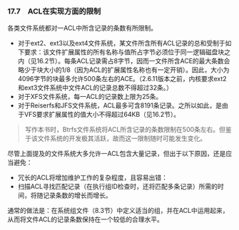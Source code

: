 ### 17.7　ACL在实现方面的限制

各类文件系统都对一ACL中所含记录的条数有所限制。

+ 对于ext2、ext3以及ext4文件系统，某文件所含所有ACL记录的总和受制于如下要求：该文件扩展属性的所有名称与值所占字节必须位于同一逻辑磁盘块之内（见16.2节）。每条ACL记录需占8字节，因而一文件所含ACE的最大条数会略少于块大小的1/8（因为ACL的扩展属性名称也有一定开销）。因此，大小为4096字节的块最多允许500条左右的ACE。（2.6.11版本之前，内核要求ext2和ext3文件系统中文件ACL的记录总数不得超过32条。）
+ 对于XFS文件系统，每一ACL的记录数上限为25条。
+ 对于Reiserfs和JFS文件系统，ACL最多可含8191条记录。之所以如此，是由于VFS要求扩展属性的值大小不得超过64KB（见16.2节）。

> 写作本书时，Btrfs文件系统将ACL所含记录的条数限制在500条左右。但鉴于该文件系统的开发极其活跃，故而这一限制随时可能发生变化。

尽管上面提及的文件系统大多允许一ACL包含大量记录，但出于以下原因，还是应当避免：

+ 冗长的ACL将增加维护工作的复杂程度，且容易出错：
+ 扫描ACL寻找匹配记录（在执行组ID检查时，还将匹配多条记录）所需的时间，将随记录条数的增长而增长。

通常的做法是：在系统组文件（8.3节）中定义适当的组，并在ACL中运用起来，从而将文件ACL的记录条数保持在一个较低的合理水平。

